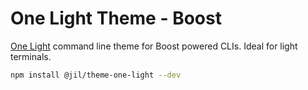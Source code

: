 # One Light Theme - Boost

[One Light](https://github.com/atom/atom/tree/master/packages/one-light-ui) command line theme for Boost powered CLIs.
Ideal for light terminals.

```bash
npm install @jil/theme-one-light --dev
```
